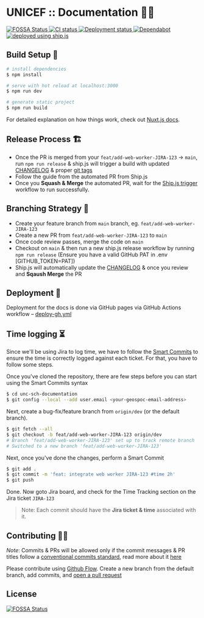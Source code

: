 # UNICEF :: Documentation 🤘🏻

<a title="FOSSA" href="https://app.fossa.com/projects/git%2Bgithub.com%2Fgeospoc%2Func-sch-documentation?ref=badge_shield" target="_blank" rel="nofollow">
  <img alt="FOSSA Status" src="https://app.fossa.com/api/projects/git%2Bgithub.com%2Fgeospoc%2Func-sch-documentation.svg?type=shield" />
</a>
<a title="CI" href="https://github.com/geospoc/unc-sch-documentation/actions/workflows/ci.yml" target="_blank" rel="nofollow">
  <img alt="CI status" src="https://github.com/geospoc/unc-sch-documentation/actions/workflows/ci.yml/badge.svg" />
</a>
<a title="Deployment status" href="https://github.com/geospoc/unc-sch-documentation/actions/workflows/deploy-gh.yml" target="_blank" rel="nofollow">
  <img alt="Deployment status" src="https://github.com/geospoc/unc-sch-documentation/actions/workflows/deploy-gh.yml/badge.svg" />
</a>
<a title="dependabot" href="https://github.com/geospoc/unc-sch-documentation/network/updates" target="_blank" rel="nofollow">
  <img alt="Dependabot" src="https://img.shields.io/badge/dependabot-enabled-brightgreen?logo=dependabot" />
</a>
<a title="deploy" href="https://github.com/algolia/shipjs" target="_blank" rel="nofollow">
  <img alt="deployed using ship.js" src="https://img.shields.io/badge/deploy-🛳%20Ship.js-blue?style=flat" />
</a>

## Build Setup 🚨

```bash
# install dependencies
$ npm install

# serve with hot reload at localhost:3000
$ npm run dev

# generate static project
$ npm run build
```

For detailed explanation on how things work, check out [Nuxt.js docs](https://nuxtjs.org).

## Release Process 🏗

- Once the PR is merged from your `feat/add-web-worker-JIRA-123` -> `main`, run `npm run release` & ship.js will trigger a build with updated [CHANGELOG](./CHANGELOG.md) & proper [git tags](https://github.com/geospoc/unc-sch-documentation/tags)
- Follow the guide from the automated PR from Ship.js
- Once you **Squash & Merge** the automated PR, wait for the [Ship.js trigger](https://github.com/geospoc/unc-sch-documentation/actions/workflows/shipjs-trigger.yml) workflow to run successfully.

## Branching Strategy 🎋

- Create your feature branch from `main` branch, eg. `feat/add-web-worker-JIRA-123`
- Create a new PR from `feat/add-web-worker-JIRA-123` to `main`
- Once code review passes, merge the code on `main`
- Checkout on `main` & then run a new ship.js release workflow by running `npm run release` (Ensure you have a valid GitHub PAT in .env [GITHUB_TOKEN=PAT])
- Ship.js will automatically update the [CHANGELOG](./CHANGELOG.md) & once you review and **Sqaush Merge** the PR

## Deployment 🎉

Deployment for the docs is done via GitHub pages via GitHub Actions workflow – [deploy-gh.yml](./.github/workflows/deploy-gh.yml)

## Time logging ⏳

Since we'll be using Jira to log time, we have to follow the [Smart Commits](https://support.atlassian.com/jira-software-cloud/docs/process-issues-with-smart-commits/) to ensure the time is correctly logged against each ticket. For that, you have to follow some steps.

Once you've cloned the repository, there are few steps before you can start using the Smart Commits syntax

```sh
$ cd unc-sch-documentation
$ git config --local --add user.email <your-geospoc-email-address>
```

Next, create a bug-fix/feature branch from `origin/dev` (or the default branch).

```sh
$ git fetch --all
$ git checkout -b feat/add-web-worker-JIRA-123 origin/dev
# Branch 'feat/add-web-worker-JIRA-123' set up to track remote branch 'dev' from 'origin'.
# Switched to a new branch 'feat/add-web-worker-JIRA-123'
```

Next, once you've done the changes, perform a Smart Commit

```sh
$ git add .
$ git commit -m 'feat: integrate web worker JIRA-123 #time 2h'
$ git push
```

Done. Now goto Jira board, and check for the Time Tracking section on the Jira ticket `JIRA-123`

> Note: Each commit should have the **Jira ticket & time** associated with it.

## Contributing ✍🏻

_Note_: Commits & PRs will be allowed only if the commit messages & PR titles follow a [conventional commits standard](https://www.conventionalcommits.org/en/v1.0.0), read more about it [here](https://github.com/conventional-changelog/commitlint/tree/master/%40commitlint/config-conventional#type-enum)

Please contribute using [Github Flow](https://guides.github.com/introduction/flow/). Create a new branch from the default branch, add commits, and [open a pull request](https://github.com/geospoc/unc-sch-documentation/compare)

## License

[![FOSSA Status](https://app.fossa.com/api/projects/git%2Bgithub.com%2Fgeospoc%2Func-sch-documentation.svg?type=large)](https://app.fossa.com/projects/git%2Bgithub.com%2Fgeospoc%2Func-sch-documentation?ref=badge_large)
